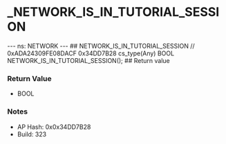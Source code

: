 # _NETWORK_IS_IN_TUTORIAL_SESSION

--- ns: NETWORK --- ## NETWORK_IS_IN_TUTORIAL_SESSION  // 0xADA24309FE08DACF 0x34DD7B28 cs_type(Any) BOOL NETWORK_IS_IN_TUTORIAL_SESSION();  ## Return value

### Return Value
* BOOL

### Notes
* AP Hash: 0x0x34DD7B28
* Build: 323

